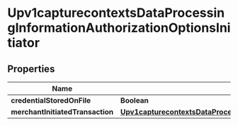 
# Upv1capturecontextsDataProcessingInformationAuthorizationOptionsInitiator

## Properties
Name | Type | Description | Notes
------------ | ------------- | ------------- | -------------
**credentialStoredOnFile** | **Boolean** |  |  [optional]
**merchantInitiatedTransaction** | [**Upv1capturecontextsDataProcessingInformationAuthorizationOptionsInitiatorMerchantInitiatedTransaction**](Upv1capturecontextsDataProcessingInformationAuthorizationOptionsInitiatorMerchantInitiatedTransaction.md) |  |  [optional]



